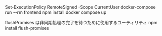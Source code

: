 Set-ExecutionPolicy RemoteSigned -Scope CurrentUser
docker-compose run --rm frontend npm install
docker compose up


flushPromises は非同期処理の完了を待つために使用するユーティリティ
npm install flush-promises